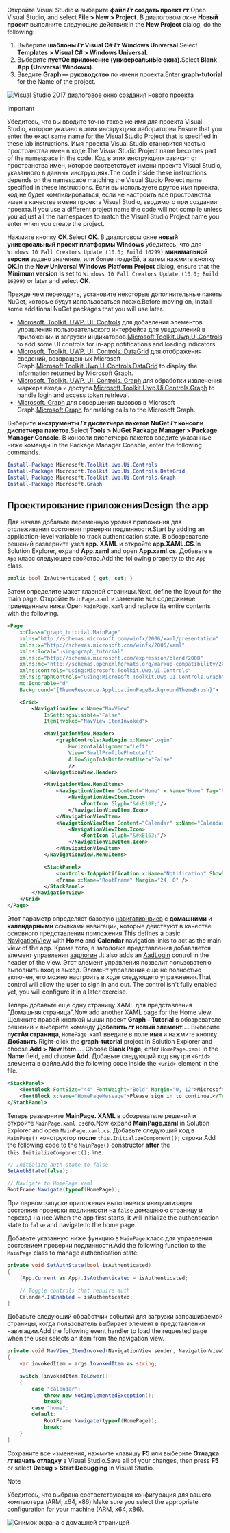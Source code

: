 <!-- markdownlint-disable MD002 MD041 -->

<span data-ttu-id="f5d1b-101">Откройте Visual Studio и выберите **файл _Гт_ создать проект _гт_**.</span><span class="sxs-lookup"><span data-stu-id="f5d1b-101">Open Visual Studio, and select **File > New > Project**.</span></span> <span data-ttu-id="f5d1b-102">В диалоговом окне **Новый проект** выполните следующие действия:</span><span class="sxs-lookup"><span data-stu-id="f5d1b-102">In the **New Project** dialog, do the following:</span></span>

1. <span data-ttu-id="f5d1b-103">Выберите **шаблоны _Гт_ Visual C# _Гт_ Windows Universal**.</span><span class="sxs-lookup"><span data-stu-id="f5d1b-103">Select **Templates > Visual C# > Windows Universal**.</span></span>
1. <span data-ttu-id="f5d1b-104">Выберите **пустОе приложение (универсальнЫе окна)**.</span><span class="sxs-lookup"><span data-stu-id="f5d1b-104">Select **Blank App (Universal Windows)**.</span></span>
1. <span data-ttu-id="f5d1b-105">Введите **Graph — руководство** по имени проекта.</span><span class="sxs-lookup"><span data-stu-id="f5d1b-105">Enter **graph-tutorial** for the Name of the project.</span></span>

![Visual Studio 2017 диалоговое окно создания нового проекта](./images/vs-newproj-01.png)

> [!IMPORTANT]
> <span data-ttu-id="f5d1b-107">Убедитесь, что вы вводите точно такое же имя для проекта Visual Studio, которое указано в этих инструкциях лаборатории.</span><span class="sxs-lookup"><span data-stu-id="f5d1b-107">Ensure that you enter the exact same name for the Visual Studio Project that is specified in these lab instructions.</span></span> <span data-ttu-id="f5d1b-108">Имя проекта Visual Studio становится частью пространства имен в коде.</span><span class="sxs-lookup"><span data-stu-id="f5d1b-108">The Visual Studio Project name becomes part of the namespace in the code.</span></span> <span data-ttu-id="f5d1b-109">Код в этих инструкциях зависит от пространства имен, которое соответствует имени проекта Visual Studio, указанного в данных инструкциях.</span><span class="sxs-lookup"><span data-stu-id="f5d1b-109">The code inside these instructions depends on the namespace matching the Visual Studio Project name specified in these instructions.</span></span> <span data-ttu-id="f5d1b-110">Если вы используете другое имя проекта, код не будет компилироваться, если не настроить все пространства имен в качестве имени проекта Visual Studio, вводимого при создании проекта.</span><span class="sxs-lookup"><span data-stu-id="f5d1b-110">If you use a different project name the code will not compile unless you adjust all the namespaces to match the Visual Studio Project name you enter when you create the project.</span></span>

<span data-ttu-id="f5d1b-111">Нажмите кнопку **ОК**.</span><span class="sxs-lookup"><span data-stu-id="f5d1b-111">Select **OK**.</span></span> <span data-ttu-id="f5d1b-112">В диалоговом окне **новый универсальный проект платформы Windows** убедитесь, что для `Windows 10 Fall Creators Update (10.0; Build 16299)` **минимальной версии** задано значение, или более позднЕй, а затем нажмите кнопку **ОК**.</span><span class="sxs-lookup"><span data-stu-id="f5d1b-112">In the **New Universal Windows Platform Project** dialog, ensure that the **Minimum version** is set to `Windows 10 Fall Creators Update (10.0; Build 16299)` or later and select **OK**.</span></span>

<span data-ttu-id="f5d1b-113">Прежде чем переходить, установите некоторые дополнительные пакеты NuGet, которые будут использоваться позже.</span><span class="sxs-lookup"><span data-stu-id="f5d1b-113">Before moving on, install some additional NuGet packages that you will use later.</span></span>

- <span data-ttu-id="f5d1b-114">[Microsoft. Toolkit. UWP. UI. Controls](https://www.nuget.org/packages/Microsoft.Toolkit.Uwp.Ui.Controls/) для добавления элементов управления пользовательского интерфейса для уведомлений в приложении и загрузки индикаторов.</span><span class="sxs-lookup"><span data-stu-id="f5d1b-114">[Microsoft.Toolkit.Uwp.Ui.Controls](https://www.nuget.org/packages/Microsoft.Toolkit.Uwp.Ui.Controls/) to add some UI controls for in-app notifications and loading indicators.</span></span>
- <span data-ttu-id="f5d1b-115">[Microsoft. Toolkit. UWP. UI. Controls. DataGrid](https://www.nuget.org/packages/Microsoft.Toolkit.Uwp.Ui.Controls.DataGrid/) для отображения сведений, возвращенных Microsoft Graph.</span><span class="sxs-lookup"><span data-stu-id="f5d1b-115">[Microsoft.Toolkit.Uwp.Ui.Controls.DataGrid](https://www.nuget.org/packages/Microsoft.Toolkit.Uwp.Ui.Controls.DataGrid/) to display the information returned by Microsoft Graph.</span></span>
- <span data-ttu-id="f5d1b-116">[Microsoft. Toolkit. UWP. UI. Controls. Graph](https://www.nuget.org/packages/Microsoft.Toolkit.Uwp.Ui.Controls.Graph/) для обработки извлечения маркера входа и доступа.</span><span class="sxs-lookup"><span data-stu-id="f5d1b-116">[Microsoft.Toolkit.Uwp.Ui.Controls.Graph](https://www.nuget.org/packages/Microsoft.Toolkit.Uwp.Ui.Controls.Graph/) to handle login and access token retrieval.</span></span>
- <span data-ttu-id="f5d1b-117">[Microsoft. Graph](https://www.nuget.org/packages/Microsoft.Graph/) для совершения вызовов в Microsoft Graph.</span><span class="sxs-lookup"><span data-stu-id="f5d1b-117">[Microsoft.Graph](https://www.nuget.org/packages/Microsoft.Graph/) for making calls to the Microsoft Graph.</span></span>

<span data-ttu-id="f5d1b-118">Выберите **инструменты _Гт_ диспетчера пакетов NuGet _Гт_ консоли диспетчера пакетов**.</span><span class="sxs-lookup"><span data-stu-id="f5d1b-118">Select **Tools > NuGet Package Manager > Package Manager Console**.</span></span> <span data-ttu-id="f5d1b-119">В консоли диспетчера пакетов введите указанные ниже команды.</span><span class="sxs-lookup"><span data-stu-id="f5d1b-119">In the Package Manager Console, enter the following commands.</span></span>

```Powershell
Install-Package Microsoft.Toolkit.Uwp.Ui.Controls
Install-Package Microsoft.Toolkit.Uwp.Ui.Controls.DataGrid
Install-Package Microsoft.Toolkit.Uwp.Ui.Controls.Graph
Install-Package Microsoft.Graph
```

## <a name="design-the-app"></a><span data-ttu-id="f5d1b-120">Проектирование приложения</span><span class="sxs-lookup"><span data-stu-id="f5d1b-120">Design the app</span></span>

<span data-ttu-id="f5d1b-121">Для начала добавьте переменную уровня приложения для отслеживания состояния проверки подлинности.</span><span class="sxs-lookup"><span data-stu-id="f5d1b-121">Start by adding an application-level variable to track authentication state.</span></span> <span data-ttu-id="f5d1b-122">В обозревателе решений разверните узел **app. XAML** и откройте **app.XAML.CS**.</span><span class="sxs-lookup"><span data-stu-id="f5d1b-122">In Solution Explorer, expand **App.xaml** and open **App.xaml.cs**.</span></span> <span data-ttu-id="f5d1b-123">Добавьте в `App` класс следующее свойство.</span><span class="sxs-lookup"><span data-stu-id="f5d1b-123">Add the following property to the `App` class.</span></span>

```cs
public bool IsAuthenticated { get; set; }
```

<span data-ttu-id="f5d1b-124">Затем определите макет главной страницы.</span><span class="sxs-lookup"><span data-stu-id="f5d1b-124">Next, define the layout for the main page.</span></span> <span data-ttu-id="f5d1b-125">Откройте `MainPage.xaml` и замените все содержимое приведенным ниже.</span><span class="sxs-lookup"><span data-stu-id="f5d1b-125">Open `MainPage.xaml` and replace its entire contents with the following.</span></span>

```xml
<Page
    x:Class="graph_tutorial.MainPage"
    xmlns="http://schemas.microsoft.com/winfx/2006/xaml/presentation"
    xmlns:x="http://schemas.microsoft.com/winfx/2006/xaml"
    xmlns:local="using:graph_tutorial"
    xmlns:d="http://schemas.microsoft.com/expression/blend/2008"
    xmlns:mc="http://schemas.openxmlformats.org/markup-compatibility/2006"
    xmlns:controls="using:Microsoft.Toolkit.Uwp.UI.Controls"
    xmlns:graphControls="using:Microsoft.Toolkit.Uwp.UI.Controls.Graph"
    mc:Ignorable="d"
    Background="{ThemeResource ApplicationPageBackgroundThemeBrush}">

    <Grid>
        <NavigationView x:Name="NavView"
            IsSettingsVisible="False"
            ItemInvoked="NavView_ItemInvoked">

            <NavigationView.Header>
                <graphControls:AadLogin x:Name="Login"
                    HorizontalAlignment="Left"
                    View="SmallProfilePhotoLeft"
                    AllowSignInAsDifferentUser="False"
                    />
            </NavigationView.Header>

            <NavigationView.MenuItems>
                <NavigationViewItem Content="Home" x:Name="Home" Tag="home">
                    <NavigationViewItem.Icon>
                        <FontIcon Glyph="&#xE10F;"/>
                    </NavigationViewItem.Icon>
                </NavigationViewItem>
                <NavigationViewItem Content="Calendar" x:Name="Calendar" Tag="calendar">
                    <NavigationViewItem.Icon>
                        <FontIcon Glyph="&#xE163;"/>
                    </NavigationViewItem.Icon>
                </NavigationViewItem>
            </NavigationView.MenuItems>

            <StackPanel>
                <controls:InAppNotification x:Name="Notification" ShowDismissButton="true" />
                <Frame x:Name="RootFrame" Margin="24, 0" />
            </StackPanel>
        </NavigationView>
    </Grid>
</Page>
```

<span data-ttu-id="f5d1b-126">Этот параметр определяет базовую [навигатионвиев](https://docs.microsoft.com/uwp/api/windows.ui.xaml.controls.navigationview) с **домашними** и **календарными** ссылками навигации, которые действуют в качестве основного представления приложения.</span><span class="sxs-lookup"><span data-stu-id="f5d1b-126">This defines a basic [NavigationView](https://docs.microsoft.com/uwp/api/windows.ui.xaml.controls.navigationview) with **Home** and **Calendar** navigation links to act as the main view of the app.</span></span> <span data-ttu-id="f5d1b-127">Кроме того, в заголовке представления добавляется элемент управления [аадлогин](https://docs.microsoft.com/dotnet/api/microsoft.toolkit.uwp.ui.controls.graph.aadlogin?view=win-comm-toolkit-dotnet-stable) .</span><span class="sxs-lookup"><span data-stu-id="f5d1b-127">It also adds an [AadLogin](https://docs.microsoft.com/dotnet/api/microsoft.toolkit.uwp.ui.controls.graph.aadlogin?view=win-comm-toolkit-dotnet-stable) control in the header of the view.</span></span> <span data-ttu-id="f5d1b-128">Этот элемент управления позволит пользователю выполнить вход и выход. Элемент управления еще не полностью включен, его можно настроить в ходе следующего упражнения.</span><span class="sxs-lookup"><span data-stu-id="f5d1b-128">That control will allow the user to sign in and out. The control isn't fully enabled yet, you will configure it in a later exercise.</span></span>

<span data-ttu-id="f5d1b-129">Теперь добавьте еще одну страницу XAML для представления "Домашняя страница".</span><span class="sxs-lookup"><span data-stu-id="f5d1b-129">Now add another XAML page for the Home view.</span></span> <span data-ttu-id="f5d1b-130">Щелкните правой кнопкой мыши проект **Graph – Tutorial** в обозревателе решений и выберите команду **Добавить _гт_ новый элемент..**.. Выберите **пустАя страница**, `HomePage.xaml` введите в поле **имя** и нажмите кнопку **Добавить**.</span><span class="sxs-lookup"><span data-stu-id="f5d1b-130">Right-click the **graph-tutorial** project in Solution Explorer and choose **Add > New Item...**. Choose **Blank Page**, enter `HomePage.xaml` in the **Name** field, and choose **Add**.</span></span> <span data-ttu-id="f5d1b-131">Добавьте следующий код внутри `<Grid>` элемента в файле.</span><span class="sxs-lookup"><span data-stu-id="f5d1b-131">Add the following code inside the `<Grid>` element in the file.</span></span>

```xml
<StackPanel>
    <TextBlock FontSize="44" FontWeight="Bold" Margin="0, 12">Microsoft Graph UWP Tutorial</TextBlock>
    <TextBlock x:Name="HomePageMessage">Please sign in to continue.</TextBlock>
</StackPanel>
```

<span data-ttu-id="f5d1b-132">Теперь разверните **MainPage. XAML** в обозревателе решений и откройте `MainPage.xaml.cs`его.</span><span class="sxs-lookup"><span data-stu-id="f5d1b-132">Now expand **MainPage.xaml** in Solution Explorer and open `MainPage.xaml.cs`.</span></span> <span data-ttu-id="f5d1b-133">Добавьте следующий код в `MainPage()` конструктор **после** `this.InitializeComponent();` строки.</span><span class="sxs-lookup"><span data-stu-id="f5d1b-133">Add the following code to the `MainPage()` constructor **after** the `this.InitializeComponent();` line.</span></span>

```cs
// Initialize auth state to false
SetAuthState(false);

// Navigate to HomePage.xaml
RootFrame.Navigate(typeof(HomePage));
```

<span data-ttu-id="f5d1b-134">При первом запуске приложения выполняется инициализация состояния проверки подлинности на `false` домашнюю страницу и переход на нее.</span><span class="sxs-lookup"><span data-stu-id="f5d1b-134">When the app first starts, it will initialize the authentication state to `false` and navigate to the home page.</span></span>

<span data-ttu-id="f5d1b-135">Добавьте указанную ниже функцию в `MainPage` класс для управления состоянием проверки подлинности.</span><span class="sxs-lookup"><span data-stu-id="f5d1b-135">Add the following function to the `MainPage` class to manage authentication state.</span></span>

```cs
private void SetAuthState(bool isAuthenticated)
{
    (App.Current as App).IsAuthenticated = isAuthenticated;

    // Toggle controls that require auth
    Calendar.IsEnabled = isAuthenticated;
}
```

<span data-ttu-id="f5d1b-136">Добавьте следующий обработчик событий для загрузки запрашиваемой страницы, когда пользователь выбирает элемент в представлении навигации.</span><span class="sxs-lookup"><span data-stu-id="f5d1b-136">Add the following event handler to load the requested page when the user selects an item from the navigation view.</span></span>

```cs
private void NavView_ItemInvoked(NavigationView sender, NavigationViewItemInvokedEventArgs args)
{
    var invokedItem = args.InvokedItem as string;

    switch (invokedItem.ToLower())
    {
        case "calendar":
            throw new NotImplementedException();
            break;
        case "home":
        default:
            RootFrame.Navigate(typeof(HomePage));
            break;
    }
}
```

<span data-ttu-id="f5d1b-137">Сохраните все изменения, нажмите клавишу **F5** или выберите **Отладка _гт_ начать отладку** в Visual Studio.</span><span class="sxs-lookup"><span data-stu-id="f5d1b-137">Save all of your changes, then press **F5** or select **Debug > Start Debugging** in Visual Studio.</span></span>

> [!NOTE]
> <span data-ttu-id="f5d1b-138">Убедитесь, что выбрана соответствующая конфигурация для вашего компьютера (ARM, x64, x86).</span><span class="sxs-lookup"><span data-stu-id="f5d1b-138">Make sure you select the appropriate configuration for your machine (ARM, x64, x86).</span></span>

![Снимок экрана с домашней страницей](./images/create-app-01.png)
